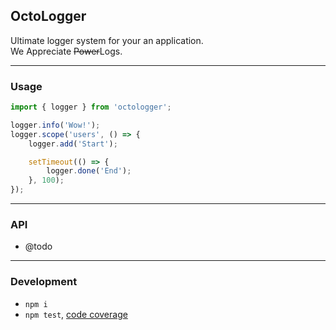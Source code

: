 OctoLogger
----------
Ultimate logger system for your an application.<br/>
We Appreciate <s>Power</s>Logs.

---

### Usage

```ts
import { logger } from 'octologger';

logger.info('Wow!');
logger.scope('users', () => {
	logger.add('Start');

	setTimeout(() => {
		logger.done('End');
	}, 100);
});
```

---

### API

- @todo

---

### Development

 - `npm i`
 - `npm test`, [code coverage](./coverage/lcov-report/index.html)
